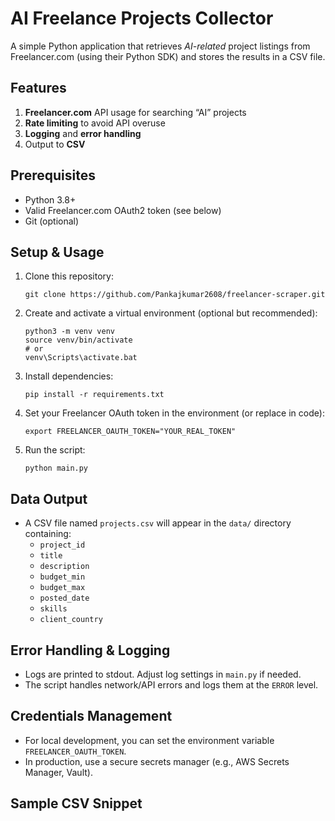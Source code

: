 # AI Freelance Projects Collector

A simple Python application that retrieves *AI-related* project listings from Freelancer.com (using their Python SDK) and stores the results in a CSV file.

## Features
1. **Freelancer.com** API usage for searching “AI” projects
2. **Rate limiting** to avoid API overuse
3. **Logging** and **error handling**
4. Output to **CSV**

## Prerequisites
- Python 3.8+
- Valid Freelancer.com OAuth2 token (see below)
- Git (optional)

## Setup & Usage
1. Clone this repository:
    ```
    git clone https://github.com/Pankajkumar2608/freelancer-scraper.git
   
    ```
2. Create and activate a virtual environment (optional but recommended):
    ```
    python3 -m venv venv
    source venv/bin/activate  
    # or
    venv\Scripts\activate.bat 
    ```
3. Install dependencies:
    ```
    pip install -r requirements.txt
    ```
4. Set your Freelancer OAuth token in the environment (or replace in code):
    ```
    export FREELANCER_OAUTH_TOKEN="YOUR_REAL_TOKEN"
    ```
5. Run the script:
    ```
    python main.py
    ```

## Data Output
- A CSV file named `projects.csv` will appear in the `data/` directory containing:
  - `project_id`
  - `title`
  - `description`
  - `budget_min`
  - `budget_max`
  - `posted_date`
  - `skills`
  - `client_country`

## Error Handling & Logging
- Logs are printed to stdout. Adjust log settings in `main.py` if needed.
- The script handles network/API errors and logs them at the `ERROR` level.

## Credentials Management
- For local development, you can set the environment variable `FREELANCER_OAUTH_TOKEN`.
- In production, use a secure secrets manager (e.g., AWS Secrets Manager, Vault).

## Sample CSV Snippet

